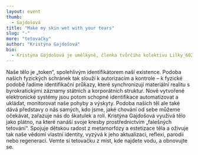 ```yaml
---
layout: event
thumb:
  - Gajdošová
title: "Make my skin wet with your tears"
slug: "-"
more: "tetovačky"
author: "Kristýna Gajdošová"
bio:
  - Kristýna Gajdošová je umělkyně, členka tvůrčího kolektivu Lilky_60200, která svými instalacemi vystupuje z pomyslné bubliny exkluzivního světa umění a hledá kýženou diverzitu.
---
```


Naše tělo je „token“, spolehlivým identifikátorem naší existence. Podoba našich fyzických schránek tak slouží k autorizacím a kontrole – k fyzické podobě řadíme identifikační průkazy, které synchronizují materiální realitu s byrokratickými záznamy státních a korporátních struktur. Nově vytvořené elektronické systémy jsou potom schopné identifikace automatizovat a ukládat, monitorovat naše pohyby a výskyty. Podoba našich těl ale také dává představy o nás samých, kdo jsme, jaké chování od sebe můžeme očekávat, zařazuje nás do škatulek a rolí. Kristýna Gajdošová využívá tělo jako plátno, na které nanáší svoje kresby prostřednictvím „falešných tetování“. Spojuje dětskou radost z metamorfózy a estetizace těla a oživuje tak naše vědomí vlastní identity, vyzývá k jeho aktualizaci, reflexi, parodii nebo regeneraci. Vemte si tetovačku z míst, kde najdete vodu, a obnovujte se.
